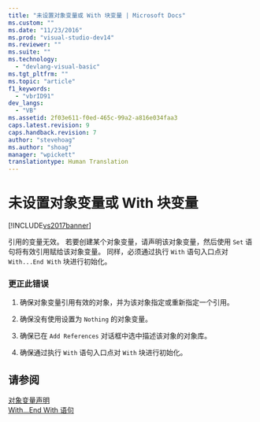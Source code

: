 ```yaml
---
title: "未设置对象变量或 With 块变量 | Microsoft Docs"
ms.custom: ""
ms.date: "11/23/2016"
ms.prod: "visual-studio-dev14"
ms.reviewer: ""
ms.suite: ""
ms.technology: 
  - "devlang-visual-basic"
ms.tgt_pltfrm: ""
ms.topic: "article"
f1_keywords: 
  - "vbrID91"
dev_langs: 
  - "VB"
ms.assetid: 2f03e611-f0ed-465c-99a2-a816e034faa3
caps.latest.revision: 9
caps.handback.revision: 7
author: "stevehoag"
ms.author: "shoag"
manager: "wpickett"
translationtype: Human Translation
---
```

# 未设置对象变量或 With 块变量
[!INCLUDE[vs2017banner](../../../csharp/includes/vs2017banner.md)]

引用的变量无效。  若要创建某个对象变量，请声明该对象变量，然后使用 `Set` 语句将有效引用赋给该对象变量。  同样，必须通过执行 `With` 语句入口点对 `With...End With` 块进行初始化。  
  
### 更正此错误  
  
1.  确保对象变量引用有效的对象，并为该对象指定或重新指定一个引用。  
  
2.  确保没有使用设置为 `Nothing` 的对象变量。  
  
3.  确保已在 `Add References` 对话框中选中描述该对象的对象库。  
  
4.  确保通过执行 `With` 语句入口点对 `With` 块进行初始化。  
  
## 请参阅  
 [对象变量声明](../../../visual-basic/programming-guide/language-features/variables/object-variable-declaration.md)   
 [With...End With 语句](../../../visual-basic/language-reference/statements/with-end-with-statement.md)